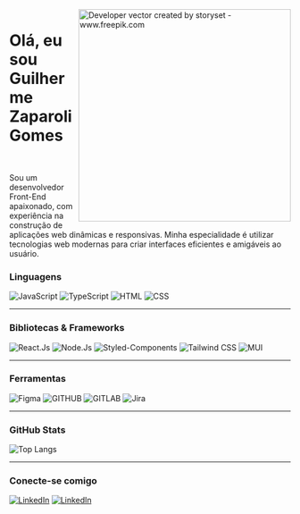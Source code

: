 <img align="right" alt="Developer vector created by storyset - www.freepik.com" height="380" src="https://user-images.githubusercontent.com/97471199/164148375-75b79a9a-77a4-43df-b3fd-b6472d8a8670.png">

# Olá, eu sou Guilherme Zaparoli Gomes
  
<br/>

Sou um desenvolvedor Front-End apaixonado, com experiência na construção de aplicações web dinâmicas e responsivas. Minha especialidade é utilizar tecnologias web modernas para criar interfaces eficientes e amigáveis ao usuário.

### Linguagens
![JavaScript](https://shields.io/badge/JavaScript-F7DF1E?logo=JavaScript&logoColor=000&style=for-the-badge)
![TypeScript](https://img.shields.io/badge/typescript-%23007ACC.svg?style=for-the-badge&logo=typescript&logoColor=white)
![HTML](https://img.shields.io/badge/HTML5-E34F26?style=for-the-badge&logo=html5&logoColor=white)
![CSS](https://img.shields.io/badge/CSS3-1572B6?style=for-the-badge&logo=css3&logoColor=white)

---

### Bibliotecas & Frameworks

![React.Js](https://img.shields.io/badge/react-%2320232a.svg?style=for-the-badge&logo=react&logoColor=%2361DAFB)
![Node.Js](https://img.shields.io/badge/Node.js-43853D?style=for-the-badge&logo=node.js&logoColor=white)
![Styled-Components](https://img.shields.io/badge/styled--components-DB7093?style=for-the-badge&logo=styled-components&logoColor=white)
![Tailwind CSS](https://img.shields.io/badge/Tailwind_CSS-38B2AC?style=for-the-badge&logo=tailwind-css&logoColor=white)
![MUI](https://img.shields.io/badge/MUI-%230081CB.svg?style=for-the-badge&logo=mui&logoColor=white)

---

### Ferramentas

![Figma](https://img.shields.io/badge/Figma-F24E1E?style=for-the-badge&logo=figma&logoColor=white)
![GITHUB](https://img.shields.io/badge/GitHub-100000?style=for-the-badge&logo=github&logoColor=white)
![GITLAB](https://img.shields.io/badge/GitLab-330F63?style=for-the-badge&logo=gitlab&logoColor=white)
![Jira](https://img.shields.io/badge/Jira-0052CC?style=for-the-badge&logo=Jira&logoColor=white)

---

### GitHub Stats

![Top Langs](https://github-readme-stats-git-masterrstaa-rickstaa.vercel.app/api/top-langs/?username=guilhermezaparoli&layout=compact&theme=onedark&border_color=30A3DC&title_color=E94D5F&text_color=FFF)


---

### Conecte-se comigo

[![LinkedIn](https://img.shields.io/badge/-LinkedIn-000?style=for-the-badge&logo=linkedin&logoColor=30A3DC)](https://www.linkedin.com/in/guilherme-zaparoli-gomes-b979b5179/)
[![LinkedIn](https://img.shields.io/badge/Instagram-E4405F?style=for-the-badge&logo=instagram&logoColor=white)](https://www.instagram.com/guilherme.zaparoli/)


